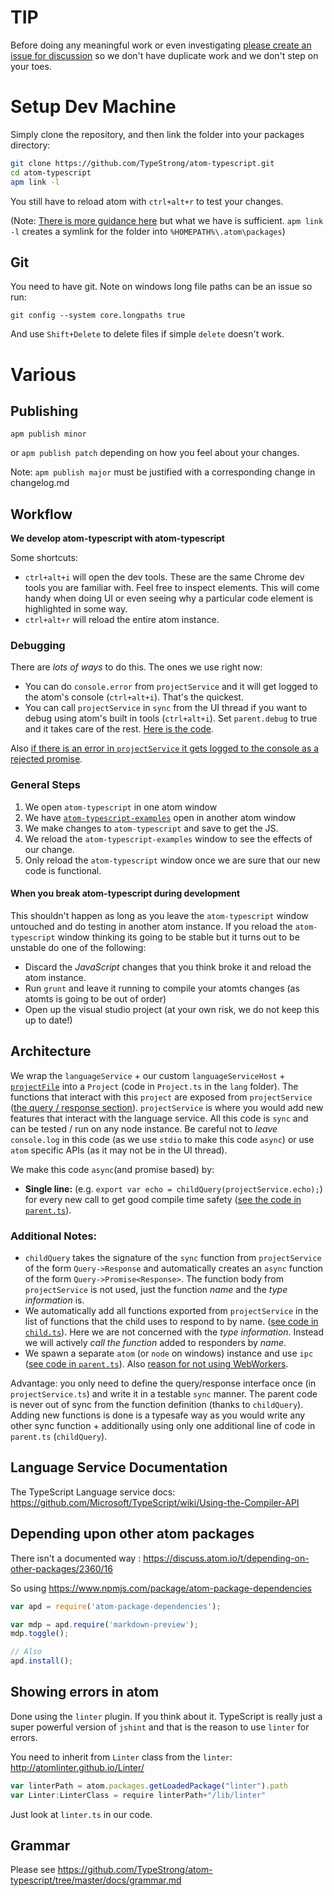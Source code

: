 # TIP
Before doing any meaningful work or even investigating [please create an issue for discussion](https://github.com/TypeStrong/atom-typescript/issues) so we don't have duplicate work and we don't step on your toes.

# Setup Dev Machine
Simply clone the repository, and then link the folder into your packages directory:

```bash
git clone https://github.com/TypeStrong/atom-typescript.git
cd atom-typescript
apm link -l
```

You still have to reload atom with `ctrl+alt+r` to test your changes.

(Note: [There is more guidance here](https://github.com/atom/atom/blob/master/docs/contributing-to-packages.md) but what we have is sufficient. `apm link -l` creates a symlink for the folder into `%HOMEPATH%\.atom\packages`)

## Git
You need to have git. Note on windows long file paths can be an issue so run:

```
git config --system core.longpaths true
```
And use `Shift+Delete` to delete files if simple `delete` doesn't work.

# Various

## Publishing
`apm publish minor`

or `apm publish patch` depending on how you feel about your changes.

Note: `apm publish major` must be justified with a corresponding change in changelog.md

## Workflow
**We develop atom-typescript with atom-typescript**

Some shortcuts:
* `ctrl+alt+i` will open the dev tools. These are the same Chrome dev tools you are familiar with. Feel free to inspect elements. This will come handy when doing UI or even seeing why a particular code element is highlighted in some way.
* `ctrl+alt+r` will reload the entire atom instance.

### Debugging
There are *lots of ways* to do this. The ones we use right now:

* You can do `console.error` from `projectService` and it will get logged to the atom's console (`ctrl+alt+i`). That's the quickest.
* You can call `projectService` in `sync` from the UI thread if you want to debug using atom's built in tools (`ctrl+alt+i`). Set `parent.debug` to true and it takes care of the rest. [Here is the code](https://github.com/TypeStrong/atom-typescript/blob/d88babd82a8390ef43acac474965bc6d2f65083b/lib/worker/parent.ts#L5).

Also [if there is an error in `projectService` it gets logged to the console as a rejected promise](https://raw.githubusercontent.com/TypeStrong/atom-typescript-examples/master/screens/debugPromises.gif).

### General Steps
1. We open `atom-typescript` in one atom window
1. We have [`atom-typescript-examples`](https://github.com/TypeStrong/atom-typescript-examples) open in another atom window
1. We make changes to `atom-typescript` and save to get the JS.
1. We reload the `atom-typescript-examples` window to see the effects of our change.
1. Only reload the `atom-typescript` window once we are sure that our new code is functional.

#### When you break atom-typescript during development
This shouldn't happen as long as you leave the `atom-typescript` window untouched and do testing in another atom instance. If you reload the `atom-typescript` window thinking its going to be stable but it turns out to be unstable do one of the following:  
* Discard the *JavaScript* changes that you think broke it and reload the atom instance.
* Run `grunt` and leave it running to compile your atomts changes (as atomts is going to be out of order)
* Open up the visual studio project (at your own risk, we do not keep this up to date!)

## Architecture
We wrap the `languageService` + our custom `languageServiceHost` + [`projectFile`](https://github.com/TypeStrong/atom-typescript/blob/master/docs/tsconfig.md) into a `Project` (code in `Project.ts` in the `lang` folder). The functions that interact with this `project` are exposed from `projectService` ([the query / response section](https://github.com/TypeStrong/atom-typescript/blob/6fbf860eaf971baa3aca939626db553898cb40db/lib/main/lang/projectService.ts#L58-L244)). `projectService` is where you would add new features that interact with the language service. All this code is `sync` and can be tested / run on any node instance. Be careful not to *leave* `console.log` in this code (as we use `stdio` to make this code `async`) or use `atom` specific APIs (as it may not be in the UI thread).

We make this code `async`(and promise based) by:
* **Single line:** (e.g. `export var echo = childQuery(projectService.echo);`) for every new call to get good compile time safety ([see the code in `parent.ts`](https://github.com/TypeStrong/atom-typescript/blob/b0a862cf209d18982875d5c38e3a655594316e9a/lib/worker/parent.ts#L148-L158)).

### Additional Notes:
* `childQuery` takes the signature of the `sync` function from `projectService` of the form `Query->Response` and automatically creates an `async` function of the form `Query->Promise<Response>`. The function body from `projectService` is not used, just the function *name* and the *type information* is.
* We automatically add all functions exported from `projectService` in the list of functions that the child uses to respond to by name. ([see code in `child.ts`](https://github.com/TypeStrong/atom-typescript/blob/b0a862cf209d18982875d5c38e3a655594316e9a/lib/worker/child.ts#L48-L51)). Here we are not concerned with the *type information*. Instead we will actively *call the function* added to responders by *name*.
* We spawn a separate `atom` (or `node` on windows) instance and use `ipc` ([see code in `parent.ts`](https://github.com/TypeStrong/atom-typescript/blob/b0a862cf209d18982875d5c38e3a655594316e9a/lib/worker/parent.ts#L4-L141)). Also [reason for not using WebWorkers](https://github.com/atom/atom-shell/issues/797).

Advantage: you only need to define the query/response interface once (in `projectService.ts`) and write it in a testable `sync` manner. The parent code is never out of sync from the function definition (thanks to `childQuery`). Adding new functions is done is a typesafe way as you would write any other sync function + additionally using only one additional line of code in `parent.ts` (`childQuery`).

## Language Service Documentation
The TypeScript Language service docs: https://github.com/Microsoft/TypeScript/wiki/Using-the-Compiler-API

## Depending upon other atom packages
There isn't a documented way : https://discuss.atom.io/t/depending-on-other-packages/2360/16

So using https://www.npmjs.com/package/atom-package-dependencies

```js
var apd = require('atom-package-dependencies');

var mdp = apd.require('markdown-preview');
mdp.toggle();

// Also
apd.install();
```

## Showing errors in atom
Done using the `linter` plugin. If you think about it. TypeScript is really just a super powerful version of `jshint` and that is the reason to use `linter` for errors.

You need to inherit from `Linter` class from the `linter`: http://atomlinter.github.io/Linter/
```js
var linterPath = atom.packages.getLoadedPackage("linter").path
var Linter:LinterClass = require linterPath+"/lib/linter"
```
Just look at `linter.ts` in our code.

## Grammar

Please see https://github.com/TypeStrong/atom-typescript/tree/master/docs/grammar.md
